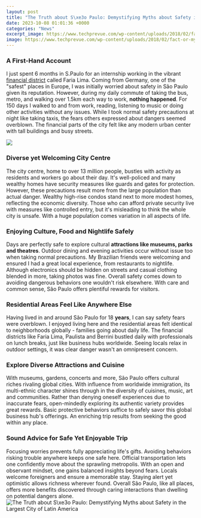 ```yaml
---
layout: post
title: "The Truth about S\xe3o Paulo: Demystifying Myths about Safety in the Largest City of Latin America"
date: 2023-10-08 01:01:36 +0000
categories: "News"
excerpt_image: https://www.techprevue.com/wp-content/uploads/2018/02/fact-or-myth-1068x710.jpg
image: https://www.techprevue.com/wp-content/uploads/2018/02/fact-or-myth-1068x710.jpg
---
```


### A First-Hand Account
I just spent 6 months in S.Paulo for an internship working in the vibrant [financial district](https://travelokla.github.io/2024-01-04-la-s-xe9curit-xe9-au-nigeria-un-probl-xe8me-croissant/) called Faria Lima. Coming from Germany, one of the "safest" places in Europe, I was initially worried about safety in São Paulo given its reputation. However, during my daily commute of taking the bus, metro, and walking over 1.5km each way to work, **nothing happened**. 
For 150 days I walked to and from work, reading, listening to music or doing other activities without any issues. While I took normal safety precautions at night like taking taxis, the fears others expressed about dangers seemed overblown. The financial parts of the city felt like any modern urban center with tall buildings and busy streets.

![](https://rotadeferias.com.br/wp-content/uploads/2021/01/shutterstock_557205925.jpg)
### Diverse yet Welcoming City Centre 
The city centre, home to over 13 million people, bustles with activity as residents and workers go about their day. It's well-policed and many wealthy homes have security measures like guards and gates for protection. However, these precautions result more from the large population than actual danger. 
Wealthy high-rise condos stand next to more modest homes, reflecting the economic diversity. Those who can afford private security live with measures like controlled entry, but it's misleading to think the whole city is unsafe. With a huge population comes variation in all aspects of life.
### Enjoying Culture, Food and Nightlife Safely
Days are perfectly safe to explore cultural **attractions like museums, parks and theatres**. Outdoor dining and evening activities occur without issue too when taking normal precautions. My Brazilian friends were welcoming and ensured I had a great local experience, from restaurants to nightlife. 
Although electronics should be hidden on streets and casual clothing blended in more, taking photos was fine. Overall safety comes down to avoiding dangerous behaviors one wouldn't risk elsewhere. With care and common sense, São Paulo offers plentiful rewards for visitors.
### Residential Areas Feel Like Anywhere Else
Having lived in and around São Paulo for 18 **years**, I can say safety fears were overblown. I enjoyed living here and the residential areas felt identical to neighborhoods globally - families going about daily life. 
The financial districts like Faria Lima, Paulista and Berrini bustled daily with professionals on lunch breaks, just like business hubs worldwide. Seeing locals relax in outdoor settings, it was clear danger wasn't an omnipresent concern.
### Explore Diverse Attractions and Cuisine
With museums, gardens, concerts and more, São Paulo offers cultural riches rivaling global cities. With influence from worldwide immigration, its multi-ethnic character shines through in the diversity of cuisines, music, art and communities. 
Rather than denying oneself experiences due to inaccurate fears, open-mindedly exploring its authentic variety provides great rewards. Basic protective behaviors suffice to safely savor this global business hub's offerings. An enriching trip results from seeking the good within any place.
### Sound Advice for Safe Yet Enjoyable Trip
Focusing worries prevents fully appreciating life's gifts. Avoiding behaviors risking trouble anywhere keeps one safe here. Official transportation lets one confidently move about the sprawling metropolis. 
With an open and observant mindset, one gains balanced insights beyond fears. Locals welcome foreigners and ensure a memorable stay. Staying alert yet optimistic allows richness wherever found. Overall São Paulo, like all places, offers more benefits discovered through caring interactions than dwelling on potential dangers alone.
![The Truth about S\xe3o Paulo: Demystifying Myths about Safety in the Largest City of Latin America](https://www.techprevue.com/wp-content/uploads/2018/02/fact-or-myth-1068x710.jpg)